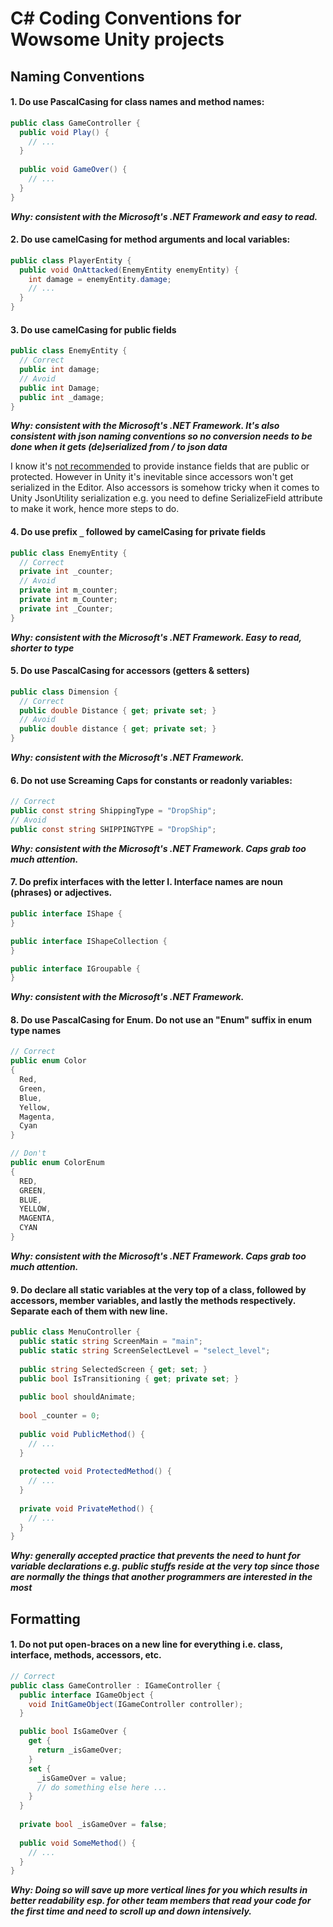 # C# Coding Conventions for Wowsome Unity projects

## Naming Conventions

#### 1. Do use PascalCasing for class names and method names:

```csharp
public class GameController {
  public void Play() {
    // ...
  }
  
  public void GameOver() {
    // ...
  }
}
```

***Why: consistent with the Microsoft's .NET Framework and easy to read.***

#### 2. Do use camelCasing for method arguments and local variables:

```csharp
public class PlayerEntity {
  public void OnAttacked(EnemyEntity enemyEntity) {
    int damage = enemyEntity.damage;
    // ...
  }
}
```

#### 3. Do use camelCasing for public fields

```csharp
public class EnemyEntity {
  // Correct
  public int damage;
  // Avoid
  public int Damage;
  public int _damage;
}
```

***Why: consistent with the Microsoft's .NET Framework. It's also consistent with json naming conventions so no conversion needs to be done when it gets (de)serialized from / to json data***

I know it's [not recommended](https://docs.microsoft.com/en-us/dotnet/standard/design-guidelines/field?redirectedfrom=MSDN) to provide instance fields that are public or protected. However in Unity it's inevitable since accessors won't get serialized in the Editor. Also accessors is somehow tricky when it comes to Unity JsonUtility serialization e.g. you need to define SerializeField attribute to make it work, hence more steps to do.

#### 4. Do use prefix `_` followed by camelCasing for private fields

```csharp
public class EnemyEntity {
  // Correct
  private int _counter;
  // Avoid
  private int m_counter;
  private int m_Counter;
  private int _Counter;
}
```

***Why: consistent with the Microsoft's .NET Framework. Easy to read, shorter to type***

#### 5. Do use PascalCasing for accessors (getters & setters)

```csharp
public class Dimension {
  // Correct
  public double Distance { get; private set; }
  // Avoid
  public double distance { get; private set; }
}
```

***Why: consistent with the Microsoft's .NET Framework.***

#### 6. Do not use Screaming Caps for constants or readonly variables:

```csharp
// Correct
public const string ShippingType = "DropShip";
// Avoid
public const string SHIPPINGTYPE = "DropShip";
```

***Why: consistent with the Microsoft's .NET Framework. Caps grab too much attention.***

#### 7. Do prefix interfaces with the letter I. Interface names are noun (phrases) or adjectives.

```csharp     
public interface IShape {
}

public interface IShapeCollection {
}

public interface IGroupable {
}
```

***Why: consistent with the Microsoft's .NET Framework.***

#### 8. Do use PascalCasing for Enum. Do not use an "Enum" suffix in enum type names

```csharp 
// Correct
public enum Color
{
  Red,
  Green,
  Blue,
  Yellow,
  Magenta,
  Cyan
}

// Don't
public enum ColorEnum
{
  RED,
  GREEN,
  BLUE,
  YELLOW,
  MAGENTA,
  CYAN
}
```

***Why: consistent with the Microsoft's .NET Framework. Caps grab too much attention.***

#### 9. Do declare all static variables at the very top of a class, followed by accessors, member variables, and lastly the methods respectively. Separate each of them with new line.

```csharp 
public class MenuController {
  public static string ScreenMain = "main";
  public static string ScreenSelectLevel = "select_level";
  
  public string SelectedScreen { get; set; }     
  public bool IsTransitioning { get; private set; }  
  
  public bool shouldAnimate;
  
  bool _counter = 0;
  
  public void PublicMethod() {
    // ...
  }
  
  protected void ProtectedMethod() {
    // ...
  }
  
  private void PrivateMethod() {
    // ...
  }
}
```

***Why: generally accepted practice that prevents the need to hunt for variable declarations e.g. public stuffs reside at the very top since those are normally the things that another programmers are interested in the most***

## Formatting

#### 1. Do not put open-braces on a new line for everything i.e. class, interface, methods, accessors, etc.

```csharp 
// Correct
public class GameController : IGameController {
  public interface IGameObject {
    void InitGameObject(IGameController controller);
  }

  public bool IsGameOver {
    get {
      return _isGameOver;
    }
    set {
      _isGameOver = value;
      // do something else here ...
    }
  }
  
  private bool _isGameOver = false;
  
  public void SomeMethod() {
    // ...
  }
}
```

***Why: Doing so will save up more vertical lines for you which results in better readability esp. for other team members that read your code for the first time and need to scroll up and down intensively.***
